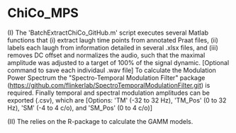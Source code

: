 # ChiCo_MPS
(I) The 'BatchExtractChiCo_GitHub.m' script executes several Matlab functions that (i) extract laugh time points from annotated Praat files, (ii) labels each laugh from information detailed in several .xlsx files, and (iii) removes DC offset and normalizes the audio, such that the maximal amplitude was adjusted to a target of 100% of the signal dynamic. [Optional command to save each individaul .wav file] To calculate the Modulation Power Spectrum the "Spectro-Temporal Modulation Filter" package (https://github.com/flinkerlab/SpectroTemporalModulationFilter.git) is required. Finally temporal and spectral modulation amplitudes can be exported (.csv), which are  [Options: 'TM' (-32 to 32 Hz), 'TM_Pos' (0 to 32 Hz), 'SM' (-4 to 4 c/o), and 'SM_Pos' (0 to 4 c/o)]

(II) The relies on the R-package to calculate the GAMM models.


